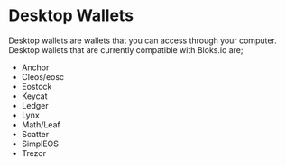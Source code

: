 # Desktop Wallets

Desktop wallets are wallets that you can access through your computer. Desktop wallets that are currently compatible with Bloks.io are;

* Anchor
* Cleos/eosc
* Eostock
* Keycat
* Ledger
* Lynx
* Math/Leaf
* Scatter
* SimplEOS
* Trezor

